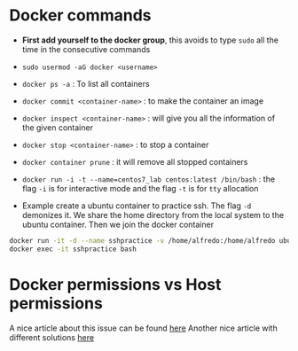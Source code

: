 # Docker commands
- **First add yourself to the docker group**, this avoids to type `sudo` all the time in the consecutive commands
- `sudo usermod -aG docker <username>`
- `docker ps -a` : To list all containers
- `docker commit <container-name>` : to make the container an image
- `docker inspect <container-name>` : will give you all the information of the given container
- `docker stop <container-name>` : to stop a container
- `docker container prune` : it will remove all stopped containers
- `docker run -i -t --name=centos7_lab centos:latest /bin/bash`  : the flag `-i` is for interactive mode and the flag `-t` is for `tty` allocation

- Example create a ubuntu container to practice ssh. The flag `-d` demonizes it. We share the home directory from the local system to the ubuntu container. Then we join the docker container
```bash
docker run -it -d --name sshpractice -v /home/alfredo:/home/alfredo ubuntu bash
docker exec -it sshpractice bash
```

# Docker permissions vs Host permissions
A nice article about this issue can be found [here](https://jtreminio.com/blog/running-docker-containers-as-current-host-user/)
Another nice article with different solutions [here](https://www.fullstaq.com/knowledge-hub/blogs/docker-and-the-host-filesystem-owner-matching-problem)
